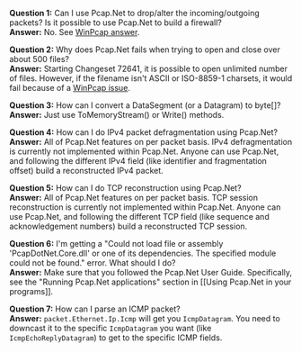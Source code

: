 **Question 1:** Can I use Pcap.Net to drop/alter the incoming/outgoing packets? Is it possible to use Pcap.Net to build a firewall?  
**Answer:** No. See [WinPcap answer](http://www.winpcap.org/misc/faq.htm#Q-17).

**Question 2:** Why does Pcap.Net fails when trying to open and close over about 500 files?  
**Answer:** Starting Changeset 72641, it is possible to open unlimited number of files. However, if the filename isn't ASCII or ISO-8859-1 charsets, it would fail because of a [WinPcap issue](http://www.winpcap.org/pipermail/winpcap-bugs/2012-December/001547.html).

**Question 3:** How can I convert a DataSegment (or a Datagram) to byte[]?  
**Answer:** Just use ToMemoryStream() or Write() methods.

**Question 4:** How can I do IPv4 packet defragmentation using Pcap.Net?  
**Answer:** All of Pcap.Net features on per packet basis. IPv4 defragmentation is currently not implemented within Pcap.Net. Anyone can use Pcap.Net, and following the different IPv4 field (like identifier and fragmentation offset) build a reconstructed IPv4 packet.

**Question 5:** How can I do TCP reconstruction using Pcap.Net?  
**Answer:** All of Pcap.Net features on per packet basis. TCP session reconstruction is currently not implemented within Pcap.Net. Anyone can use Pcap.Net, and following the different TCP field (like sequence and acknowledgement numbers) build a reconstructed TCP session.

**Question 6:** I'm getting a "Could not load file or assembly 'PcapDotNet.Core.dll' or one of its dependencies. The specified module could not be found." error. What should I do?  
**Answer:** Make sure that you followed the Pcap.Net User Guide. Specifically, see the "Running Pcap.Net applications" section in [[Using Pcap.Net in your programs]].

**Question 7:** How can I parse an ICMP packet?  
**Answer:** `packet.Ethernet.Ip.Icmp` will get you `IcmpDatagram`. You need to downcast it to the specific `IcmpDatagram` you want (like `IcmpEchoReplyDatagram`) to get to the specific ICMP fields.